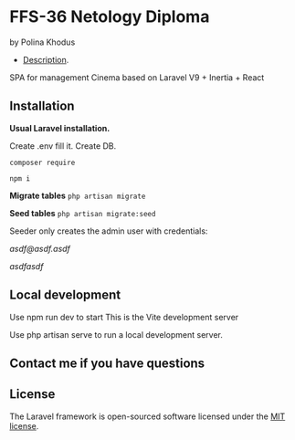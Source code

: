 
# FFS-36 Netology Diploma
by Polina Khodus


- [Description](https://github.com/netology-code/fs-2-diplom/).

SPA for management Cinema based on Laravel V9 + Inertia + React

## Installation
**Usual Laravel installation.**

Create .env fill it. Create DB.

`composer require`

`npm i`

**Migrate tables** 
`php artisan migrate`

**Seed tables**
`php artisan migrate:seed`

Seeder only creates the admin user with credentials:

_asdf@asdf.asdf_

_asdfasdf_


## Local development
Use npm run dev to start This is the Vite development server

Use php artisan serve to run a local development server.

## Contact me if you have questions

## License

The Laravel framework is open-sourced software licensed under the [MIT license](https://opensource.org/licenses/MIT).

